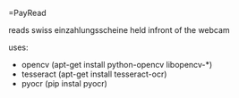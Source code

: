=PayRead

reads swiss einzahlungsscheine held infront of the webcam

uses:
* opencv (apt-get install python-opencv libopencv-*)
* tesseract (apt-get install tesseract-ocr)
* pyocr (pip instal pyocr)